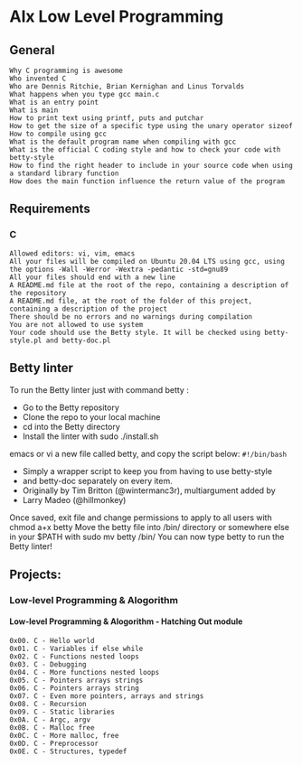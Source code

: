 # Alx Low Level Programming

## General

    Why C programming is awesome
    Who invented C
    Who are Dennis Ritchie, Brian Kernighan and Linus Torvalds
    What happens when you type gcc main.c
    What is an entry point
    What is main
    How to print text using printf, puts and putchar
    How to get the size of a specific type using the unary operator sizeof
    How to compile using gcc
    What is the default program name when compiling with gcc
    What is the official C coding style and how to check your code with betty-style
    How to find the right header to include in your source code when using a standard library function
    How does the main function influence the return value of the program

## Requirements
### C

    Allowed editors: vi, vim, emacs
    All your files will be compiled on Ubuntu 20.04 LTS using gcc, using the options -Wall -Werror -Wextra -pedantic -std=gnu89
    All your files should end with a new line
    A README.md file at the root of the repo, containing a description of the repository
    A README.md file, at the root of the folder of this project, containing a description of the project
    There should be no errors and no warnings during compilation
    You are not allowed to use system
    Your code should use the Betty style. It will be checked using betty-style.pl and betty-doc.pl

## Betty linter
To run the Betty linter just with command betty <filename>:
-    Go to the Betty repository
-    Clone the repo to your local machine
-    cd into the Betty directory
-    Install the linter with sudo ./install.sh

emacs or vi a new file called betty, and copy the script below:
<code>#!/bin/bash</code>
-    Simply a wrapper script to keep you from having to use betty-style
-    and betty-doc separately on every item.
-    Originally by Tim Britton (@wintermanc3r), multiargument added by
-    Larry Madeo (@hillmonkey)

Once saved, exit file and change permissions to apply to all users with chmod a+x betty
Move the betty file into /bin/ directory or somewhere else in your $PATH with sudo mv betty /bin/
You can now type betty <filename> to run the Betty linter!

## Projects:

### Low-level Programming & Alogorithm
#### Low-level Programming & Alogorithm - Hatching Out module
    0x00. C - Hello world
    0x01. C - Variables if else while
    0x02. C - Functions nested loops
    0x03. C - Debugging
    0x04. C - More functions nested loops
    0x05. C - Pointers arrays strings
    0x06. C - Pointers arrays string
    0x07. C - Even more pointers, arrays and strings
    0x08. C - Recursion
    0x09. C - Static libraries
    0x0A. C - Argc, argv
    0x0B. C - Malloc free
    0x0C. C - More malloc, free
    0x0D. C - Preprocessor
    0x0E. C - Structures, typedef

